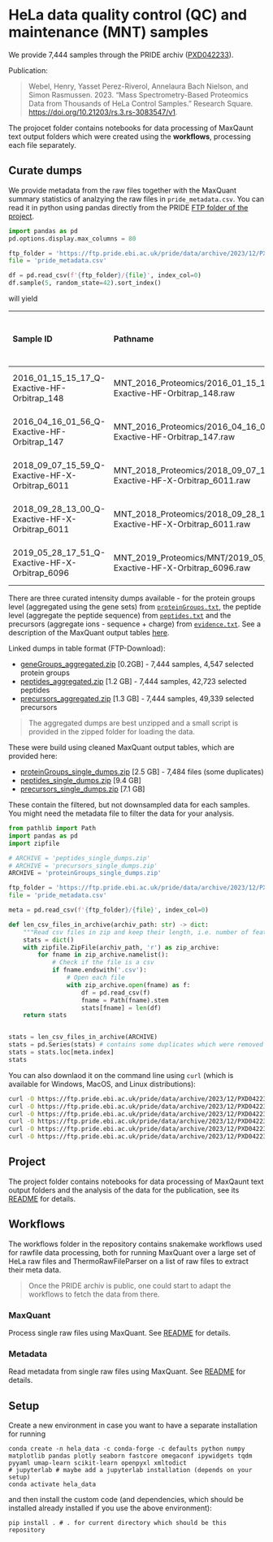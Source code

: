 # HeLa data quality control (QC) and maintenance (MNT) samples

We provide 7,444 samples through the PRIDE archiv ([PXD042233](https://www.ebi.ac.uk/pride/archive/projects/PXD042233)). 

Publication:
> Webel, Henry, Yasset Perez-Riverol, Annelaura Bach Nielson, and Simon Rasmussen. 2023.
> “Mass Spectrometry-Based Proteomics Data from Thousands of HeLa Control Samples.”
> Research Square. https://doi.org/10.21203/rs.3.rs-3083547/v1.

The projocet folder contains notebooks for data processing of MaxQaunt text output folders
which were created using the **workflows**, processing each file separately.
## Curate dumps

We provide metadata from the raw files together with the MaxQuant summary statistics of 
analzying the raw files in `pride_metadata.csv`. You can read it in python using pandas
directly from the PRIDE [FTP folder of the project](https://ftp.pride.ebi.ac.uk/pride/data/archive/2023/12/PXD042233).

```python
import pandas as pd
pd.options.display.max_columns = 80

ftp_folder = 'https://ftp.pride.ebi.ac.uk/pride/data/archive/2023/12/PXD042233'
file = 'pride_metadata.csv'

df = pd.read_csv(f'{ftp_folder}/{file}', index_col=0)
df.sample(5, random_state=42).sort_index()
```
will yield

| Sample ID                                      | Pathname                                                                   |      bytes |   size_gb |   Version | Content Creation Date   | Thermo Scientific instrument model   | instrument attribute     | instrument serial number   | Software Version      | firmware version   |   Number of MS1 spectra |   Number of MS2 spectra |   MS min charge |   MS max charge |   MS min RT |   MS max RT |   MS min MZ |   MS max MZ |   scan start time |   mass resolution |   mass unit |   Number of scans | MS scan range   | Retention time range   | Mz range   | beam-type collision-induced dissociation   | sample number   | Vial   |   injection volume setting |   Row |   dilution factor |   Comment |   collision-induced dissociation |   sample name |   Type | Enzyme    | Enzyme mode   | Use enzyme first search   | Variable modifications                | Fixed modifications   | Use variable modifications first search   | Requantify   |   Multiplicity |   Max. missed cleavages | LC-MS run type   |    MS |   MS/MS |   MS3 |   MS/MS Submitted |   MS/MS Submitted (SIL) |   MS/MS Submitted (ISO) |   MS/MS Submitted (PEAK) |   MS/MS Identified |   MS/MS Identified (SIL) |   MS/MS Identified (ISO) |   MS/MS Identified (PEAK) |   MS/MS Identified [%] |   MS/MS Identified (SIL) [%] |   MS/MS Identified (ISO) [%] |   MS/MS Identified (PEAK) [%] |   Peptide Sequences Identified |   Peaks |   Peaks Sequenced |   Peaks Sequenced [%] |   Peaks Repeatedly Sequenced |   Peaks Repeatedly Sequenced [%] |   Isotope Patterns |   Isotope Patterns Sequenced |   Isotope Patterns Sequenced (z>1) |   Isotope Patterns Sequenced [%] |   Isotope Patterns Sequenced (z>1) [%] |   Isotope Patterns Repeatedly Sequenced |   Isotope Patterns Repeatedly Sequenced [%] | Recalibrated   |   Av. Absolute Mass Deviation [ppm] |   Mass Standard Deviation [ppm] |   Av. Absolute Mass Deviation [mDa] |   Mass Standard Deviation [mDa] |
|:-----------------------------------------------|:---------------------------------------------------------------------------|-----------:|----------:|----------:|:------------------------|:-------------------------------------|:-------------------------|:---------------------------|:----------------------|:-------------------|------------------------:|------------------------:|----------------:|----------------:|------------:|------------:|------------:|------------:|------------------:|------------------:|------------:|------------------:|:----------------|:-----------------------|:-----------|:-------------------------------------------|:----------------|:-------|---------------------------:|------:|------------------:|----------:|---------------------------------:|--------------:|-------:|:----------|:--------------|:--------------------------|:--------------------------------------|:----------------------|:------------------------------------------|:-------------|---------------:|------------------------:|:-----------------|------:|--------:|------:|------------------:|------------------------:|------------------------:|-------------------------:|-------------------:|-------------------------:|-------------------------:|--------------------------:|-----------------------:|-----------------------------:|-----------------------------:|------------------------------:|-------------------------------:|--------:|------------------:|----------------------:|-----------------------------:|---------------------------------:|-------------------:|-----------------------------:|-----------------------------------:|---------------------------------:|---------------------------------------:|----------------------------------------:|--------------------------------------------:|:---------------|------------------------------------:|--------------------------------:|------------------------------------:|--------------------------------:|
| 2016_01_15_15_17_Q-Exactive-HF-Orbitrap_148    | MNT_2016_Proteomics/2016_01_15_15_17_Q-Exactive-HF-Orbitrap_148.raw        | 1501447123 |   1.39833 |        66 | 2016-01-15 15:17:43     | Q Exactive HF Orbitrap               | Q Exactive HF Orbitrap   | Exactive Series slot #148  | 2.5-204201/2.5.0.2042 | rev. 1             |                   12920 |                   80807 |               2 |              19 |  0.00376826 |     144.005 |     300.147 |     1731.34 |        0.00376826 |               0.5 |         nan |             93727 | 1:93727         | 0.0037682586:144.00486 | 100:6000   | HCD                                        | nan             | A4     |                        5   |     4 |                 1 |       nan |                              nan |           nan |    nan | Trypsin/P | Specific      | False                     | Oxidation (M);Acetyl (Protein N-term) | Carbamidomethyl (C)   | False                                     | False        |              1 |                       2 | Standard         | 12920 |   80807 |     0 |             89679 |                   71935 |                       0 |                    17744 |              44494 |                    43025 |                        0 |                      1469 |                     50 |                           60 |                            0 |                           8.3 |                          34109 | 1288500 |             77301 |                   6   |                         1906 |                              2.5 |             197041 |                        67285 |                              66513 |                               34 |                                     38 |                                    4056 |                                         6   | +              |                             0.62615 |                         0.92066 |                             0.41545 |                         0.63975 |
| 2016_04_16_01_56_Q-Exactive-HF-Orbitrap_147    | MNT_2016_Proteomics/2016_04_16_01_56_Q-Exactive-HF-Orbitrap_147.raw        | 2464568579 |   2.29531 |        66 | 2016-04-16 01:56:38     | Q Exactive HF Orbitrap               | Q Exactive HF Orbitrap   | Exactive Series slot #147  | 2.5-204201/2.5.0.2042 | rev. 1             |                   12233 |                   87090 |               2 |               5 |  0.00228172 |     264.002 |     300.165 |     1730.02 |        0.00228172 |               0.5 |         nan |             99323 | 1:99323         | 0.0022817164:264.00169 | 50:6000    | HCD                                        | A1              | G12    |                        5   |   nan |                 1 |       nan |                              nan |           nan |    nan | Trypsin/P | Specific      | False                     | Oxidation (M);Acetyl (Protein N-term) | Carbamidomethyl (C)   | False                                     | False        |              1 |                       2 | Standard         | 12233 |   87090 |     0 |             89595 |                   84585 |                       0 |                     5010 |              54273 |                    53380 |                        0 |                       893 |                     61 |                           63 |                            0 |                          18   |                          35604 | 1818019 |             70726 |                   3.9 |                        13395 |                             19   |             272433 |                        65019 |                              64483 |                               24 |                                     26 |                                   15913 |                                        24   | +              |                             0.41731 |                         0.59783 |                             0.2454  |                         0.35516 |
| 2018_09_07_15_59_Q-Exactive-HF-X-Orbitrap_6011 | MNT_2018_Proteomics/2018_09_07_15_59_Q-Exactive-HF-X-Orbitrap_6011.raw     | 3097450763 |   2.88473 |        66 | 2018-09-07 15:59:23     | Q Exactive HF-X Orbitrap             | Q Exactive HF-X Orbitrap | Exactive Series slot #6011 | 2.9-290033/2.9.0.2923 | rev. 1             |                   13344 |                  118993 |               2 |              58 |  0.00364904 |     144.002 |     300.129 |     1657.28 |        0.00364904 |               0.5 |         nan |            132337 | 1:132337        | 0.0036490414:144.00233 | 100:6000   | HCD                                        | 1               | B03    |                        5   |     2 |                 1 |       nan |                              nan |           nan |    nan | Trypsin/P | Specific      | False                     | Oxidation (M);Acetyl (Protein N-term) | Carbamidomethyl (C)   | False                                     | False        |              1 |                       2 | Standard         | 13344 |  118993 |     0 |            137425 |                  100557 |                       0 |                    36868 |              48931 |                    47151 |                        0 |                      1780 |                     36 |                           47 |                            0 |                           4.8 |                          35470 | 1968826 |            111792 |                   5.7 |                         2231 |                              2   |             296137 |                        92837 |                              91437 |                               31 |                                     34 |                                    6567 |                                         7.1 | +              |                             0.74379 |                         1.0626  |                             0.48075 |                         0.72643 |
| 2018_09_28_13_00_Q-Exactive-HF-X-Orbitrap_6011 | MNT_2018_Proteomics/2018_09_28_13_00_Q-Exactive-HF-X-Orbitrap_6011.raw     | 3192042749 |   2.97282 |        66 | 2018-09-28 13:00:47     | Q Exactive HF-X Orbitrap             | Q Exactive HF-X Orbitrap | Exactive Series slot #6011 | 2.9-290033/2.9.0.2923 | rev. 1             |                   11372 |                  119429 |               2 |              58 |  0.00367022 |     144.001 |     300.129 |     1532.72 |        0.00367022 |               0.5 |         nan |            130801 | 1:130801        | 0.0036702249:144.0008  | 100:6000   | HCD                                        | 1               | A01    |                        2.5 |     1 |                 1 |       nan |                              nan |           nan |    nan | Trypsin/P | Specific      | False                     | Oxidation (M);Acetyl (Protein N-term) | Carbamidomethyl (C)   | False                                     | False        |              1 |                       2 | Standard         | 11372 |  119429 |     0 |            136853 |                  102005 |                       0 |                    34848 |              50287 |                    48043 |                        0 |                      2244 |                     37 |                           47 |                            0 |                           6.4 |                          37767 | 1408019 |            113534 |                   8.1 |                         3886 |                              3.4 |             201256 |                        91094 |                              89599 |                               45 |                                     49 |                                    9025 |                                         9.9 | +              |                             0.70728 |                         1.0271  |                             0.44402 |                         0.67985 |
| 2019_05_28_17_51_Q-Exactive-HF-X-Orbitrap_6096 | MNT_2019_Proteomics/MNT/2019_05_28_17_51_Q-Exactive-HF-X-Orbitrap_6096.raw | 1958832977 |   1.82431 |        66 | 2019-05-28 17:51:55     | Q Exactive HF-X Orbitrap             | Q Exactive HF-X Orbitrap | Exactive Series slot #6096 | 2.9-290033/2.9.0.2926 | rev. 1             |                   11353 |                   97342 |               2 |              60 |  0.00371359 |     144.003 |     300.145 |     1625.79 |        0.00371359 |               0.5 |         nan |            108695 | 1:108695        | 0.0037135892:144.00287 | 100:6000   | HCD                                        | 1               | C7     |                        2.5 |     2 |                 1 |       nan |                              nan |           nan |    nan | Trypsin/P | Specific      | False                     | Oxidation (M);Acetyl (Protein N-term) | Carbamidomethyl (C)   | False                                     | False        |              1 |                       2 | Standard         | 11353 |   97342 |     0 |            106758 |                   87926 |                       0 |                    18832 |              49905 |                    48385 |                        0 |                      1520 |                     47 |                           55 |                            0 |                           8.1 |                          37908 | 1399019 |             93506 |                   6.7 |                         2974 |                              3.2 |             204304 |                        79464 |                              78172 |                               39 |                                     43 |                                    7184 |                                         9   | +              |                             0.68956 |                         0.96467 |                             0.42647 |                         0.62328 |


There are three curated intensity dumps available - for the protein groups level (aggregated
using the gene sets) from [`proteinGroups.txt`](https://cox-labs.github.io/coxdocs/output_tables.html#protein-groups), the peptide level (aggregate the peptide sequence) from [`peptides.txt`](https://cox-labs.github.io/coxdocs/output_tables.html#peptide-table) and the precursors (aggregate ions - sequence + charge) from
[`evidence.txt`](https://cox-labs.github.io/coxdocs/output_tables.html#evidence-table). See a description of the MaxQuant output tables [here](https://cox-labs.github.io/coxdocs/output_tables.html).

Linked dumps in table format (FTP-Download):
- [geneGroups_aggregated.zip](https://ftp.pride.ebi.ac.uk/pride/data/archive/2023/12/PXD042233/geneGroups_aggregated.zip) [0.2GB] - 7,444 samples, 4,547 selected protein groups
- [peptides_aggregated.zip](https://ftp.pride.ebi.ac.uk/pride/data/archive/2023/12/PXD042233/peptides_aggregated.zip) [1.2 GB] - 7,444 samples, 42,723 selected peptides
- [precursors_aggregated.zip](https://ftp.pride.ebi.ac.uk/pride/data/archive/2023/12/PXD042233/precursors_aggregated.zip) [1.3 GB] - 7,444 samples, 49,339 selected precursors

> The aggregated dumps are best unzipped and a small script is provided in the zipped folder for loading the data.

These were build using cleaned MaxQuant output tables, which are provided here:

- [proteinGroups_single_dumps.zip](https://ftp.pride.ebi.ac.uk/pride/data/archive/2023/12/PXD042233/proteinGroups_single_dumps.zip) [2.5 GB] - 7,484 files (some duplicates)
- [peptides_single_dumps.zip](https://ftp.pride.ebi.ac.uk/pride/data/archive/2023/12/PXD042233/peptides_single_dumps.zip) [9.4 GB]
- [precursors_single_dumps.zip](https://ftp.pride.ebi.ac.uk/pride/data/archive/2023/12/PXD042233/precursors_single_dumps.zip) [7.1 GB]

These contain the filtered, but not downsampled data for each samples. You might need the 
metadata file to filter the data for your analysis.

```python
from pathlib import Path
import pandas as pd
import zipfile

# ARCHIVE = 'peptides_single_dumps.zip'
# ARCHIVE = 'precursors_single_dumps.zip'
ARCHIVE = 'proteinGroups_single_dumps.zip'

ftp_folder = 'https://ftp.pride.ebi.ac.uk/pride/data/archive/2023/12/PXD042233'
file = 'pride_metadata.csv'

meta = pd.read_csv(f'{ftp_folder}/{file}', index_col=0)

def len_csv_files_in_archive(archiv_path: str) -> dict:
    """Read csv files in zip and keep their length, i.e. number of features."""
    stats = dict()
    with zipfile.ZipFile(archiv_path, 'r') as zip_archive:
        for fname in zip_archive.namelist():
            # Check if the file is a csv
            if fname.endswith('.csv'):
                # Open each file
                with zip_archive.open(fname) as f:
                    df = pd.read_csv(f)
                    fname = Path(fname).stem
                    stats[fname] = len(df)
    return stats


stats = len_csv_files_in_archive(ARCHIVE)
stats = pd.Series(stats) # contains some duplicates which were removed from aggregate data.
stats = stats.loc[meta.index]
stats
```

You can also downlaod it on the command line using `curl` (which is available for Windows, MacOS, and Linux distributions):

```bash
curl -O https://ftp.pride.ebi.ac.uk/pride/data/archive/2023/12/PXD042233/geneGroups_aggregated.zip
curl -O https://ftp.pride.ebi.ac.uk/pride/data/archive/2023/12/PXD042233/peptides_aggregated.zip
curl -O https://ftp.pride.ebi.ac.uk/pride/data/archive/2023/12/PXD042233/precursors_aggregated.zip
curl -O https://ftp.pride.ebi.ac.uk/pride/data/archive/2023/12/PXD042233/proteinGroups_single_dumps.zip
curl -O https://ftp.pride.ebi.ac.uk/pride/data/archive/2023/12/PXD042233/peptides_single_dumps.zip
curl -O https://ftp.pride.ebi.ac.uk/pride/data/archive/2023/12/PXD042233/precursors_single_dumps.zip
```


## Project

The project folder contains notebooks for data processing of MaxQaunt text output folders
and the analysis of the data for the publication, see its [README](project/README.md) for details.

## Workflows

The workflows folder in the repository contains snakemake workflows used for rawfile data processing, 
both for running MaxQuant over a large set of HeLa raw files 
and ThermoRawFileParser on a list of raw files to extract their meta data.

> Once the PRIDE archiv is public, one could start to adapt the workflows to fetch the data
> from there.

### MaxQuant

Process single raw files using MaxQuant. See [README](workflows/maxquant/README.md) for details.

### Metadata

Read metadata from single raw files using MaxQuant. See [README](workflows/metadata/README.md) for details.


## Setup

Create a new environment in case you want to have a separate installation for running 
```
conda create -n hela_data -c conda-forge -c defaults python numpy matplotlib pandas plotly seaborn fastcore omegaconf ipywidgets tqdm pyyaml umap-learn scikit-learn openpyxl xmltodict
# jupyterlab # maybe add a jupyterlab installation (depends on your setup)
conda activate hela_data
```

and then install the custom code (and dependencies, which should be installed already installed if you use the above environment):

```
pip install . # . for current directory which should be this repository
```

